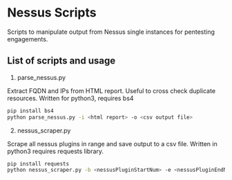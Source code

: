 # Nessus Scripts

Scripts to manipulate output from Nessus single instances for pentesting engagements.

## List of scripts and usage

1. parse_nessus.py

Extract FQDN and IPs from HTML report. Useful to cross check duplicate resources. Written for python3, requires bs4

```bash
pip install bs4
python parse_nessus.py -i <html report> -o <csv output file>
```


2. nessus_scraper.py

Scrape all nessus plugins in range and save output to a csv file. Written in python3 requires requests library.

```bash
pip install requests
python nessus_scraper.py -b <nessusPluginStartNum> -e <nessusPluginEndNum> -o <csv output file>
```
